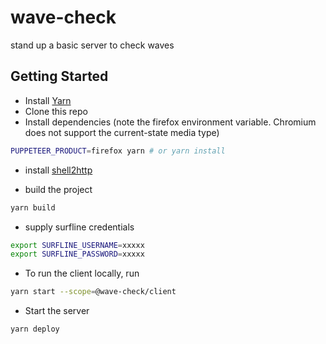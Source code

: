 # wave-check
stand up a basic server to check waves

## Getting Started

- Install [Yarn](https://classic.yarnpkg.com/en/docs/install/#windows-stable)
- Clone this repo
- Install dependencies (note the firefox environment variable. Chromium does not support the current-state media type)

```bash
PUPPETEER_PRODUCT=firefox yarn # or yarn install
```

- install [shell2http](https://github.com/msoap/shell2http#install)

- build the project

```bash
yarn build
```

- supply surfline credentials

```bash
export SURFLINE_USERNAME=xxxxx
export SURFLINE_PASSWORD=xxxxx
```

- To run the client locally, run

```bash
yarn start --scope=@wave-check/client
```

- Start the server

```bash
yarn deploy
```